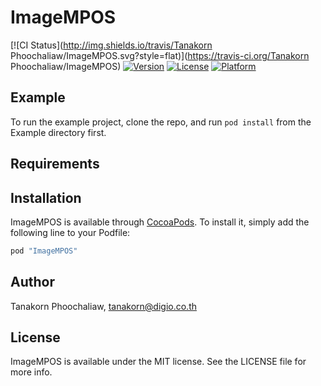 # ImageMPOS

[![CI Status](http://img.shields.io/travis/Tanakorn Phoochaliaw/ImageMPOS.svg?style=flat)](https://travis-ci.org/Tanakorn Phoochaliaw/ImageMPOS)
[![Version](https://img.shields.io/cocoapods/v/ImageMPOS.svg?style=flat)](http://cocoapods.org/pods/ImageMPOS)
[![License](https://img.shields.io/cocoapods/l/ImageMPOS.svg?style=flat)](http://cocoapods.org/pods/ImageMPOS)
[![Platform](https://img.shields.io/cocoapods/p/ImageMPOS.svg?style=flat)](http://cocoapods.org/pods/ImageMPOS)

## Example

To run the example project, clone the repo, and run `pod install` from the Example directory first.

## Requirements

## Installation

ImageMPOS is available through [CocoaPods](http://cocoapods.org). To install
it, simply add the following line to your Podfile:

```ruby
pod "ImageMPOS"
```

## Author

Tanakorn Phoochaliaw, tanakorn@digio.co.th

## License

ImageMPOS is available under the MIT license. See the LICENSE file for more info.

